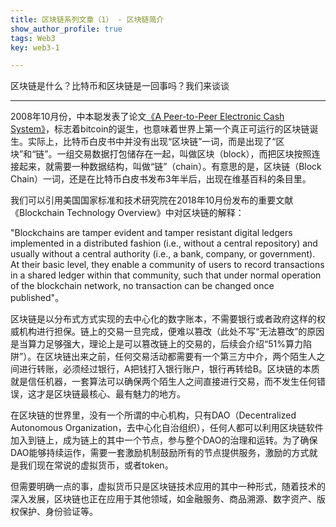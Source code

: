 ```yaml
---
title: 区块链系列文章（1） - 区块链简介
show_author_profile: true
tags: Web3
key: web3-1

---
```


区块链是什么？比特币和区块链是一回事吗？我们来谈谈

<!--more-->

---


2008年10月份，中本聪发表了论文[《A Peer-to-Peer Electronic Cash System》](https://bitcoin.org/bitcoin.pdf)，标志着bitcoin的诞生，也意味着世界上第一个真正可运行的区块链诞生。实际上，比特币白皮书中并没有出现“区块链”一词，而是出现了“区块”和“链”。一组交易数据打包储存在一起，叫做区块（block），而把区块按照连接起来，就需要一种数据结构，叫做“链”（chain）。有意思的是，区块链（Block Chain）一词，还是在比特币白皮书发布3年半后，出现在维基百科的条目里。

我们可以引用美国国家标准和技术研究院在2018年10月份发布的重要文献《Blockchain Technology Overview》中对区块链的解释：

"Blockchains are tamper evident and tamper resistant digital ledgers implemented in a distributed
fashion (i.e., without a central repository) and usually without a central authority (i.e., a bank,
company, or government). At their basic level, they enable a community of users to record
transactions in a shared ledger within that community, such that under normal operation of the
blockchain network, no transaction can be changed once published"。

区块链是以分布式方式实现的去中心化的数字账本，不需要银行或者政府这样的权威机构进行担保。链上的交易一旦完成，便难以篡改（此处不写“无法篡改”的原因是当算力足够强大，理论上是可以篡改链上的交易的，后续会介绍“51%算力陷阱”）。在区块链出来之前，任何交易活动都需要有一个第三方中介，两个陌生人之间进行转账，必须经过银行，A把钱打入银行账户，银行再转给B。区块链的本质就是信任机器，一套算法可以确保两个陌生人之间直接进行交易，而不发生任何错误，这才是区块链最核心、最有魅力的地方。

在区块链的世界里，没有一个所谓的中心机构，只有DAO（Decentralized Autonomous Organization，去中心化自治组织），任何人都可以利用区块链软件加入到链上，成为链上的其中一个节点，参与整个DAO的治理和运转。为了确保DAO能够持续运作，需要一套激励机制鼓励所有的节点提供服务，激励的方式就是我们现在常说的虚拟货币，或者token。

但需要明确一点的事，虚拟货币只是区块链技术应用的其中一种形式，随着技术的深入发展，区块链也正在应用于其他领域，如金融服务、商品溯源、数字资产、版权保护、身份验证等。
